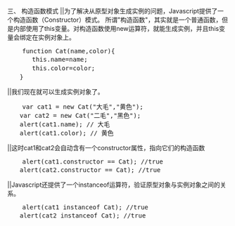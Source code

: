 三、 构造函数模式
||为了解决从原型对象生成实例的问题，Javascript提供了一个构造函数（Constructor）模式。
所谓"构造函数"，其实就是一个普通函数，但是内部使用了this变量。对构造函数使用new运算符，就能生成实例，并且this变量会绑定在实例对象上。

<pre>
    function Cat(name,color){
　　　　this.name=name;
　　　　this.color=color;
　　}
</pre>

||我们现在就可以生成实例对象了。
<pre>
    var cat1 = new Cat("大毛","黄色");
　　var cat2 = new Cat("二毛","黑色");
　　alert(cat1.name); // 大毛
　　alert(cat1.color); // 黄色
</pre>
||这时cat1和cat2会自动含有一个constructor属性，指向它们的构造函数

<pre>
    alert(cat1.constructor == Cat); //true
　　alert(cat2.constructor == Cat); //true
</pre>

||Javascript还提供了一个instanceof运算符，验证原型对象与实例对象之间的关系。

<pre>
    alert(cat1 instanceof Cat); //true
　　alert(cat2 instanceof Cat); //true
</pre>
